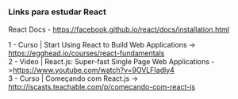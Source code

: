 # <h3>Links para estudar React</h3>

React Docs - https://facebook.github.io/react/docs/installation.html

1 - Curso | Start Using React to Build Web Applications -> https://egghead.io/courses/react-fundamentals <br>
2 - Video | React.js: Super-fast Single Page Web Applications - >https://www.youtube.com/watch?v=9OVLFIadly4 <br>
3 - Curso | Começando com React.js -> http://jscasts.teachable.com/p/comecando-com-react-js <br>
